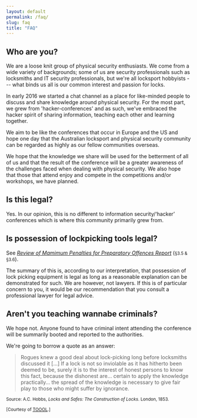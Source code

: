 ```yaml
---
layout: default
permalink: /faq/
slug: faq
title: "FAQ"
---
```


## Who are you?

We are a loose knit group of physical security enthusiasts. We come from a wide
variety of backgrounds; some of us are security professionals such as locksmiths
and IT security professionals, but we're all locksport hobbyists --- what binds
us all is our common interest and passion for locks.

In early 2016 we started a chat channel as a place for like-minded people to
discuss and share knowledge around physical security. For the most part, we
grew from 'hacker-conferences' and as such, we've embraced the hacker spirit of
sharing information, teaching each other and learning together.

We aim to be like the conferences that occur in Europe and the US and hope one
day that the Australian locksport and physical security community can be
regarded as highly as our fellow communities overseas.

We hope that the knowledge we share will be used for the betterment of all of us
and that the result of the conference will be a greater awareness of the
challenges faced when dealing with physical security. We also hope that those
that attend enjoy and compete in the competitions and/or workshops, we have
planned.

## Is this legal?

Yes. In our opinion, this is no different to information security/‘hacker’
conferences which is where this community primarily grew from.


## Is possession of lockpicking tools legal?

See [*Review of Mamimum Penalties for Preparatory Offences Report*](https://www.sentencingcouncil.vic.gov.au/sites/default/files/publication-documents/Review%20of%20Maximum%20Penalties%20for%20Preparatory%20Offences%20Report.pdf) (<small>§3.5 & §3.6</small>).

The summary of this is, according to our interpretation, that possession of lock
picking equipment is legal as long as a reasonable explanation can be
demonstrated for such. We are however, not lawyers. If this is of particular
concern to you, it would be our recommendation that you consult a professional
lawyer for legal advice.

## Aren't you teaching wannabe criminals?

We hope not. Anyone found to have criminal intent attending the conference
will be summarily booted and reported to the authorities.

We're going to borrow a quote as an answer:

> Rogues knew a good deal about lock-picking long before locksmiths discussed it
[...] If a lock is not so inviolable as it has hitherto been deemed to be,
surely it is to the interest of honest persons to know this fact, because the
dishonest are... certain to apply the knowledge practically… the spread of the
knowledge is necessary to give fair play to those who might suffer by ignorance.

<small>Source: A.C. Hobbs, *Locks and Safes: The Construction of Locks*. London,
1853.</small>

<small>[Courtesy of [<abbr title="The Open Organisation Of Lockpickers">
TOOOL</abbr>](http://toool.us/).]</small>
